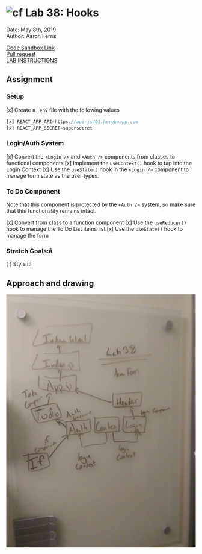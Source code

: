 ![cf](http://i.imgur.com/7v5ASc8.png) Lab 38: Hooks
============================================================================  
Date: May 8th, 2019  
Author: Aaron Ferris

[Code Sandbox Link](https://codesandbox.io/s/github/abferris/lab34)  
[Pull request](https://github.com/abferris/lab34/pull/1)  
[LAB INSTRUCTIONS](./LAB.md)

## Assignment

### Setup

[x] Create a `.env` file with the following values

```javascript
[x] REACT_APP_API=https://api-js401.herokuapp.com
[x] REACT_APP_SECRET=supersecret
```

### Login/Auth System

[x] Convert the `<Login />` and `<Auth />` components from classes to functional components
[x] Implement the `useContext()` hook to tap into the Login Context
[x] Use the `useState()` hook in the `<Login />` component to manage form state as the user types.

### To Do Component

Note that this component is protected by the `<Auth />` system, so make sure that this functionality remains intact.

[x] Convert from class to a function component
[x] Use the `useReducer()` hook to manage the To Do List items list
[x] Use the `useState()` hook to manage the form

### Stretch Goals:å

[ ] Style it!

## Approach and drawing

![UML](./lab38uml.jpg)
